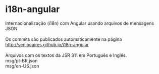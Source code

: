 # i18n-angular
Internacionalização (i18n) com Angular usando arquivos de mensagens JSON <br/>
<br/>
Os commits são publicados automaticamente na página <br/>
http://seniocaires.github.io/i18n-angular <br/>
<br/>
Arquivos com os textos da JSR 311 em Português e Inglês. <br/>
msg/pt-BR.json <br/>
msg/en-US.json <br/>
